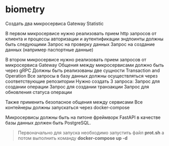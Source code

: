 # biometry

Создать два микросервиса 
Gateway
Statistic

В первом микросервисе нужно реализовать прием http запросов от клиента и процессы авторизации и аутентификации эндпоинты должны быть следующими
Запрос на проверку данных
Запрос на создание данных (например паспортные данные)

В втором микросервисе нужно реализовать прием запросов от микросервиса Gateway 
Общения между микросервисами должно быть через gRPC
Должны быть реализованы две сущности Transaction and Operation
Все запросы в базу данных должны осуществляться через соответствующие репозитории
Нужно создать 3 запроса:
Запрос для создании операции
Запрос для создании транзакции 
Запрос для обновления статуса операции

Также применить безопасное общения между сервисами 
Все контейнеры должны запускаться через docker-compose

Микросервисы должны быть на питоне фреймворк FastAPI в качестве базы данных должен быть PostgreSQL.

> Первоначально для запуска необходимо запустить файл **prot.sh**
> а потом выполнить команду **docker-compose up -d**

